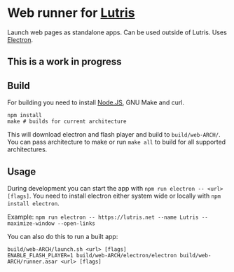 Web runner for [Lutris](https://lutris.net/)
===

Launch web pages as standalone apps. Can be used outside of Lutris. Uses [Electron](http://electron.atom.io/).

This is a work in progress
---

Build
---
For building you need to install [Node.JS](https://nodejs.org/), GNU Make and curl.

```
npm install
make # builds for current architecture
```
This will download electron and flash player and build to `build/web-ARCH/`. You can pass architecture to make or run `make all` to build for all supported architectures.

Usage
---
During development you can start the app with `npm run electron -- <url> [flags]`. You need to install electron either system wide or locally with `npm install electron`.

Example: `npm run electron -- https://lutris.net --name Lutris --maximize-window --open-links`

You can also do this to run a built app:

```
build/web-ARCH/launch.sh <url> [flags]
ENABLE_FLASH_PLAYER=1 build/web-ARCH/electron/electron build/web-ARCH/runner.asar <url> [flags]
```
